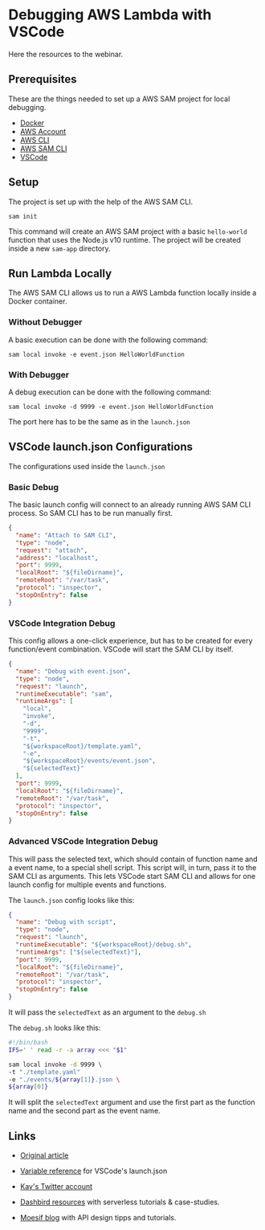 # Debugging AWS Lambda with VSCode

Here the resources to the webinar.

## Prerequisites

These are the things needed to set up a AWS SAM project for local debugging.

- [Docker](https://www.docker.com/get-started)
- [AWS Account](https://aws.amazon.com/premiumsupport/knowledge-center/create-and-activate-aws-account/)
- [AWS CLI](https://docs.aws.amazon.com/cli/latest/userguide/cli-chap-install.html)
- [AWS SAM CLI](https://docs.aws.amazon.com/serverless-application-model/latest/developerguide/serverless-sam-cli-install.html)
- [VSCode](https://code.visualstudio.com/)

## Setup

The project is set up with the help of the AWS SAM CLI.

    sam init

This command will create an AWS SAM project with a basic `hello-world` function that uses the Node.js v10 runtime. The project will be created inside a new `sam-app` directory.

## Run Lambda Locally

The AWS SAM CLI allows us to run a AWS Lambda function locally inside a Docker container.

### Without Debugger

A basic execution can be done with the following command:

    sam local invoke -e event.json HelloWorldFunction

### With Debugger

A debug execution can be done with the following command:

    sam local invoke -d 9999 -e event.json HelloWorldFunction

The port here has to be the same as in the `launch.json`

## VSCode launch.json Configurations

The configurations used inside the `launch.json`

### Basic Debug

The basic launch config will connect to an already running AWS SAM CLI process. So SAM CLI has to be run manually first.

```json
{
  "name": "Attach to SAM CLI",
  "type": "node",
  "request": "attach",
  "address": "localhost",
  "port": 9999,
  "localRoot": "${fileDirname}",
  "remoteRoot": "/var/task",
  "protocol": "inspector",
  "stopOnEntry": false
}
```

### VSCode Integration Debug

This config allows a one-click experience, but has to be created for every function/event combination. VSCode will start the SAM CLI by itself.

```json
{
  "name": "Debug with event.json",
  "type": "node",
  "request": "launch",
  "runtimeExecutable": "sam",
  "runtimeArgs": [
    "local",
    "invoke",
    "-d",
    "9999",
    "-t",
    "${workspaceRoot}/template.yaml",
    "-e",
    "${workspaceRoot}/events/event.json",
    "${selectedText}"
  ],
  "port": 9999,
  "localRoot": "${fileDirname}",
  "remoteRoot": "/var/task",
  "protocol": "inspector",
  "stopOnEntry": false
}
```

### Advanced VSCode Integration Debug

This will pass the selected text, which should contain of function name and a event name, to a special shell script. This script will, in turn, pass it to the SAM CLI as arguments. This lets VSCode start SAM CLI and allows for one launch config for multiple events and functions.

The `launch.json` config looks like this:

```json
{
  "name": "Debug with script",
  "type": "node",
  "request": "launch",
  "runtimeExecutable": "${workspaceRoot}/debug.sh",
  "runtimeArgs": ["${selectedText}"],
  "port": 9999,
  "localRoot": "${fileDirname}",
  "remoteRoot": "/var/task",
  "protocol": "inspector",
  "stopOnEntry": false
}
```

It will pass the `selectedText` as an argument to the `debug.sh`

The `debug.sh` looks like this:

```bash
#!/bin/bash
IFS=' ' read -r -a array <<< "$1"

sam local invoke -d 9999 \
-t "./template.yaml"
-e "./events/${array[1]}.json \
${array[0]}
```

It will split the `selectedText` argument and use the first part as the function name and the second part as the event name.

## Links

- [Original article](https://www.moesif.com/blog/technical/serverless/debug-lambda-functions-locally-with-the-sam-cli-and-vscode/#)
- [Variable reference](https://code.visualstudio.com/docs/editor/variables-reference) for VSCode's launch.json

- [Kay's Twitter account](https://twitter.com/k4y1s)
- [Dashbird resources](https://dashbird.io/resources/) with serverless tutorials & case-studies.
- [Moesif blog](https://www.moesif.com/blog/) with API design tipps and tutorials.
